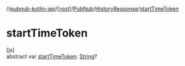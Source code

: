 //[pubnub-kotlin-api](../../../../index.md)/[[root]](../../index.md)/[PubNub](../index.md)/[HistoryResponse](index.md)/[startTimeToken](start-time-token.md)

# startTimeToken

[js]\
abstract var [startTimeToken](start-time-token.md): [String](https://kotlinlang.org/api/latest/jvm/stdlib/kotlin-stdlib/kotlin/-string/index.html)?
